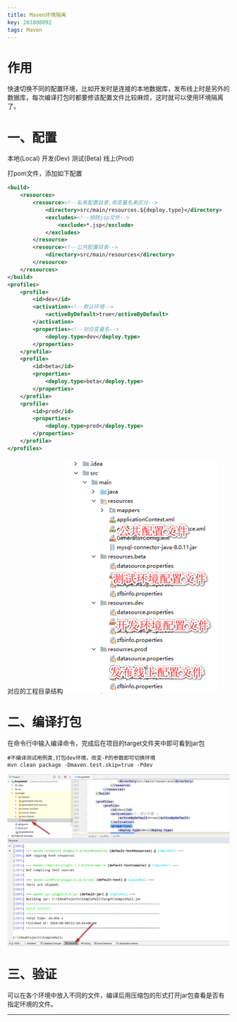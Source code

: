 ```yaml
---
title: Maven环境隔离
key: 201808092
tags: Maven
---
```


# 作用

快速切换不同的配置环境，比如开发时是连接的本地数据库，发布线上时是另外的数据库，每次编译打包时都要修该配置文件比较麻烦，这时就可以使用环境隔离了。

# 一、配置

本地(Local)
开发(Dev)
测试(Beta)
线上(Prod)

打pom文件，添加如下配置

<!--more-->

```xml
<build>
    <resources>
        <resource><!--私有配置目录,用变量名来区分-->
            <directory>src/main/resources.${deploy.type}</directory>
            <excludes><!--排除jsp文件-->
                <exclude>*.jsp</exclude>
            </excludes>
        </resource>
        <resource><!--公共配置目录-->
            <directory>src/main/resources</directory>
        </resource>
    </resources>
</build>
<profiles>
    <profile>
        <id>dev</id>
        <activation><!--默认环境-->
            <activeByDefault>true</activeByDefault>
        </activation>
        <properties><!--对应变量名-->
            <deploy.type>dev</deploy.type>
        </properties>
    </profile>
    <profile>
        <id>beta</id>
        <properties>
            <deploy.type>beta</deploy.type>
        </properties>
    </profile>
    <profile>
        <id>prod</id>
        <properties>
            <deploy.type>prod</deploy.type>
        </properties>
    </profile>
</profiles>
```

对应的工程目录结构
![jiegou](/myres/20180809/20180808220343.png)

# 二、编译打包

在命令行中输入编译命令，完成后在项目的target文件夹中即可看到jar包

```base
#不编译测试用例类,打包dev环境，改变-P的参数即可切换环境
mvn clean package -Dmaven.test.skip=true -Pdev
```

![jiegou](/myres/20180809/20180808221836.png)

# 三、验证

可以在各个环境中放入不同的文件，编译后用压缩包的形式打开jar包查看是否有指定环境的文件。

---